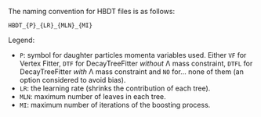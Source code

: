 The naming convention for HBDT files is as follows:

```
HBDT_{P}_{LR}_{MLN}_{MI}
```

Legend:
* `P`: symbol for daughter particles momenta variables used.
Either `VF` for Vertex Fitter, `DTF` for DecayTreeFitter *without* &Lambda; mass constraint, `DTFL` for DecayTreeFitter *with* &Lambda; mass constraint and `NO` for... none of them (an option considered to avoid bias).
* `LR`: the learning rate (shrinks the contribution of each tree).
* `MLN`: maximum number of leaves in each tree.
* `MI`: maximum number of iterations of the boosting process.
